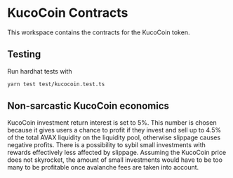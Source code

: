 # KucoCoin Contracts

This workspace contains the contracts for the KucoCoin token.

## Testing

Run hardhat tests with
```bash
yarn test test/kucocoin.test.ts
```

## Non-sarcastic KucoCoin economics

KucoCoin investment return interest is set to 5%. This number is chosen because it gives users a chance to profit if they invest and sell up to 4.5% of the total AVAX liquidity on the liquidity pool, otherwise slippage causes negative profits. There is a possibility to sybil small investments with rewards effectively less affected by slippage. Assuming the KucoCoin price does not skyrocket, the amount of small investments would have to be too many to be profitable once avalanche fees are taken into account.